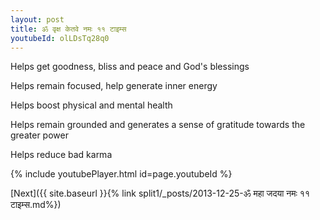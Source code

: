 ```yaml
---
layout: post
title: ॐ वृक्ष केतवे नमः ११ टाइम्स
youtubeId: olLDsTq28q0
---
```

 
 
Helps get goodness, bliss and peace and God's blessings
 
Helps remain focused, help generate inner energy 
 
Helps boost physical and mental health 
 
Helps remain grounded and generates a sense of gratitude towards the greater power 
 
Helps reduce bad karma
 
 
 
 


{% include youtubePlayer.html id=page.youtubeId %}
 
[Next]({{ site.baseurl }}{% link  split1/_posts/2013-12-25-ॐ महा जदया नमः ११ टाइम्स.md%})
 
